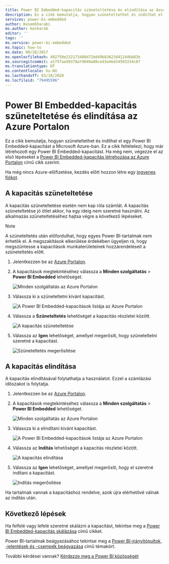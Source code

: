```yaml
---
title: Power BI Embedded-kapacitás szüneteltetése és elindítása az Azure Portalon| Microsoft Docs
description: Ez a cikk bemutatja, hogyan szüneteltethet és indíthat el egy Power BI Embedded-kapacitást a Microsoft Azure-ban.
services: power-bi-embedded
author: KesemSharabi
ms.author: kesharab
editor: ''
tags: ''
ms.service: power-bi-embedded
ms.topic: how-to
ms.date: 09/28/2017
ms.openlocfilehash: 492750e232173480d71bd49b83623d41244bb83b
ms.sourcegitcommit: a175faed9378a7d040a08ced3e46e54503334c07
ms.translationtype: HT
ms.contentlocale: hu-HU
ms.lasthandoff: 03/18/2020
ms.locfileid: "79495596"
---
```

# <a name="pause-and-start-your-power-bi-embedded-capacity-in-the-azure-portal"></a>Power BI Embedded-kapacitás szüneteltetése és elindítása az Azure Portalon

Ez a cikk bemutatja, hogyan szüneteltethet és indíthat el egy Power BI Embedded-kapacitást a Microsoft Azure-ban. Ez a cikk feltételezi, hogy már létrehozott egy Power BI Embedded-kapacitást. Ha még nem, végezze el az első lépéseket a [Power BI Embedded-kapacitás létrehozása az Azure Portalon](azure-pbie-create-capacity.md) című cikk szerint.

Ha még nincs Azure-előfizetése, kezdés előtt hozzon létre egy [ingyenes fiókot](https://azure.microsoft.com/free/).

## <a name="pause-your-capacity"></a>A kapacitás szüneteltetése

A kapacitás szüneteltetése esetén nem kap róla számlát. A kapacitás szüneteltetése jó ötlet akkor, ha egy ideig nem szeretné használni. Az alkalmazás szüneteltetéséhez hajtsa végre a következő lépéseket.

> [!NOTE]
> A szüneteltetés után előfordulhat, hogy egyes Power BI-tartalmak nem érhetők el. A megszakítások elkerülése érdekében ügyeljen rá, hogy megszüntesse a kapacitások munkaterületeinek hozzárendeléseit a szüneteltetés előtt.

1. Jelentkezzen be az [Azure Portalon](https://portal.azure.com/).

2. A kapacitások megtekintéséhez válassza a **Minden szolgáltatás** > **Power BI Embedded** lehetőséget.

    ![Minden szolgáltatás az Azure Portalon](media/azure-pbie-pause-start/azure-portal-more-services.png)

3. Válassza ki a szüneteltetni kívánt kapacitást.

    ![A Power BI Embedded-kapacitások listája az Azure Portalon](media/azure-pbie-pause-start/azure-portal-capacity-list.png)

4. Válassza a **Szüneteltetés** lehetőséget a kapacitás részletei között.

    ![A kapacitás szüneteltetése](media/azure-pbie-pause-start/azure-portal-pause-capacity.png)

5. Válassza az **Igen** lehetőséget, amellyel megerősíti, hogy szüneteltetni szeretné a kapacitást.

    ![Szüneteltetés megerősítése](media/azure-pbie-pause-start/azure-portal-confirm-pause.png)

## <a name="start-your-capacity"></a>A kapacitás elindítása

A kapacitás elindításával folytathatja a használatot. Ezzel a számlázási időszakot is folytatja.

1. Jelentkezzen be az [Azure Portalon](https://portal.azure.com/).

2. A kapacitások megtekintéséhez válassza a **Minden szolgáltatás** > **Power BI Embedded** lehetőséget.

    ![Minden szolgáltatás az Azure Portalon](media/azure-pbie-pause-start/azure-portal-more-services.png)

3. Válassza ki a elindítani kívánt kapacitást.

    ![A Power BI Embedded-kapacitások listája az Azure Portalon](media/azure-pbie-pause-start/azure-portal-capacity-list.png)

4. Válassza az **Indítás** lehetőséget a kapacitás részletei között.

    ![A kapacitás elindítása](media/azure-pbie-pause-start/azure-portal-start-capacity.png)

5. Válassza az **Igen** lehetőséget, amellyel megerősíti, hogy el szeretné indítani a kapacitást.

    ![Indítás megerősítése](media/azure-pbie-pause-start/azure-portal-confirm-start.png)

Ha tartalmak vannak a kapacitáshoz rendelve, azok újra elérhetővé válnak az indítás után.

## <a name="next-steps"></a>Következő lépések

Ha felfelé vagy lefelé szeretné skálázni a kapacitást, tekintse meg a [Power BI Embedded-kapacitás skálázása](azure-pbie-scale-capacity.md) című cikket.

Power BI-tartalmak beágyazásához tekintse meg a [Power BI-irányítópultok, -jelentések és -csempék beágyazása](https://powerbi.microsoft.com/documentation/powerbi-developer-embedding-content/) című témakört.

További kérdései vannak? [Kérdezze meg a Power BI közösségét](https://community.powerbi.com/)